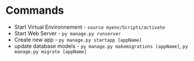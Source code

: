 # Commands

- Start Virtual Environnement - `source myenv/Scripts/activate`
- Start Web Server - `py manage.py runserver`
- Create new app - `py manage.py startapp [appName]`
- update database models - `py manage.py makemigrations [appName]`, `py manage.py migrate [appName]`